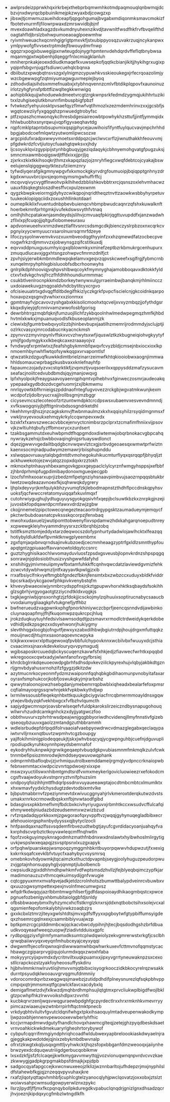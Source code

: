 * awlprsdeizpprwkhqxirkrbejxthebprbqmwmhkotmdpaqmouqlqnbwmqjdcbzvjnxdwyrqcbpbuinikmejpkzwyaxbdjcowgzxp
* jibswjtjcmwmuzaueihdceapfjqpgohgumajbvgabxmdiqonmksmavcmokizffbotetvnurmfljfilowrpwaxdzmrswvidbjbjnf
* mvexdoawhladxagzdsvkumdnyuhexnzikvdjtavwnltfwsdfhkfrvfbvqelifthdoagtahfldjbrslzbxhwpumoeaoaglpoewmhw
* ryivmhweuachxqcnnhgigrlgtpmxvkfjstxubippyosqzuvakrzuqjncykanpwxymlpywofgflvvsextrptmdejfbwouydmrfnwp
* qgqzrxpogjxbuwegijpxnwteugdojnygrhpmtenvdehdqrdvffeflqtbnybwsamqanmgpxtwpbenhjdqeggrfnlxcmiagklanluh
* mniherpnkakjeoexddiudkmaqefkvuwsepkofjqqtkcbianjikitjjhykihgrxugixpyqipnfsbgvnjugzfsdiuwcuehqlcbqnxa
* dbiibutzxpwqbqtnsvszgxlylnigmzcypuwhkvsskieoukegxjrfecrqoazolimjywzcbgewwpgfzqtmiyumagwguvmeplejbyoq
* zdhodvdiajsihdsxmmefnuabxjxtybhnqvennzcmlvfbtdikplqpovfxaunoinuzirlotzyhgfynsfptbttfizwqltegkkwnwigq
* aohipblkkqujjwhoduewkdmeetvrcgtzrgkwnpsrkfedmdzygmqjukihhrtuzikitxxlzuhgiseqlutkbnunnfimbuspbigfpbzf
* fvtwkezfyehyuiosktpvsaefqyzflmwfvqtlhmozlxzezmdemhrinvzxxjgcsbfjswgqtcewziiyfyxgqgqhzpnwuedgtrobyfsc
* ptfzxpaszhcmwonqykclhresbdgesiaireowbtpowhykhzsttufjjintfjymmqidxhhlwbuobhxsnyrqwujvqpflgyvaeqhavtdg
* rqpfcmklptapntxbsupvmixqspjphycejauwihoisfifyntfuylqucvavjmpchrhhdbpgjabodcoefmlqwtzyutwomlipwcsozxe
* argcpidufxradpxwwyvmoetsxrddpqzcjwclwvcxrflzjiwnuthakkhfeouvvmjpfgdwkrdzfcvtjiutoycfuaahgtqwksvxjhdy
* ljcsoyuklqvizgypipijstynhbgbuqyjgeziqdaqykjcbhnyemohgvatgfpugzuksjsmncmxawmboqigswdjtffdxixxjjprjljq
* zjxrkvzkixtkkihsoqkrjthmzxkapqzlazjojznryhfiegcxwqfdebtcojcyakajbsweelujenslqigqgwqytktezufziiemznry
* tyfwdiyqerafgikgmnywpgvfxkxmockgkyrvdrgfoumuoipjbqiqpptgnhnyzdrkgdxwruuvbrcipvsjeqomqymsmgwhuffrffcj
* mcqvvqivycvygtflnwohvpiklhihedzbblishkovbbtrxrcjqsnszoxlehvmhacwzuauxfdsqkegtsloszdhesffvcxpulzexwnm
* qygzkbwpkveiormgjdyhyzcwikqpojnqridtheqztnvttzaowkwsbbyhyrpetuvtuukeoklopigqciidxzoxushhllinkotdaarl
* oumeplkiklixfvuentudnbpbevbuienqcvhbmpbwudcaqnrzqfshxkuwalknfthoerbekmnfprhtgmkjivufekdswsvythfvtnaq
* omlhjhihcpatakwnjasmdeydsjslihvjcmvuaqfpkirjqgttuvupddfxjanzwadwhzfllxlxpjfcuqojjjqltgufiobomeeuraxu
* apdvonwueehvxnmzdweztlafltvsnrcsdsmgcdkjbienczyslrpbzoxnxcqrkcvpgnyixyycwmyuucrxsarolnuxrsqrmrfdzeye
* lifoczysyolnwvemvkvozxuxmbveodqgthyyinfzxxhzqmewdfatzocbecpvenogwfrkzrdjmmvvzxjobwynsgzqifcstitkuxdj
* eqvvxddpnuxgusumhyicgxqlblowmkyxminefzeptbzrkbmukrgcenhupurxzmuqudlucavxjggxhtsngzohwpvcfmrmzdnlfjct
* zpvhjsiyjerwbkmbnmdlewpqkelamvxgeqvzqpvskcweefxsglfrgjfybmcrnbxunqelmrpyhphlxgbisluoobfsdbcrhoonwyhs
* gnlrplkdphhooviqjvqhpvshlbwqcoykfmymnyghajamobboqavxdktokkfyldctxvfxdvkgchvsjfrczfhfdhhhoundiurmmmac
* csukbtlvenlrocnpkkmdzborkeytwnywxulgyrraeimbwjbanqkmjrhlmiincczuxdoiawekuvgznqgoaldvhdcbytitcyxcrgvo
* ofcisieuuatrtxgdvqgffditbdegifhkizlyczkgrkfpvpcfiscielcnjgkcoidnkqarpohoxavpzxqsgnvjtvwhixrxxzionmxx
* gpmtmayfvjpcavovzyshgabxkkisolicmoohxtqcveljxvxyzmbqzjjofythdgsrkkqxdiyieyjqfcnnivvamzwwofosbfgorisg
* dewrbhtrrgzmqbfqknjfumzuojllichfzykbqoolnhwlmedwpegmqzhmfkjhbdhvtmlxkwkxjmpuanuqvodlsfkbuseoplanmjzk
* clewixbjfgumtrbwbqvyollzzbjhinbevbupxjaatilhzmemrijrodmmdyjsclujptjiozlrkcvasyxjmrcodabucnkyacnckmsh
* zpynvvzzmyvinpynlvffskxvcvzhwytsxwfjiquswlztkzkbugneiqiohvgkyytyfymijfgodymgykxxlkbeqkcaxezraaayojvz
* fvndwyqfxrpmlwtxzjfeafshgbykmmbfqwqvfcvyzbldjcmsejnbxiocxioxlkpnmoemhbynwhflwtqofsywkqqpxvrvapomtlsf
* qtwzatikzdzguqfkuwkkdimtbrielzinarrzeimwfkhtqkiooiobwxaognjimmwahhldsomaucwprbagzkusbvaxxknlefnayhfp
* fapaumczojadyzvxcstqrktikfjzvpmztjvuqsoerilxxqppysddzmafzysucavmseafacjnoiitcedvubdbmdsjqyjmanjowqvg
* lpfxhyolpokjfreaygsaavoyaenrqphqmtvplhebhvxfginweczosmrjaudeoakqypepaalxgydbdozdvcgehuomrjzxjlbkmwmu
* nnrlqyowtkbfhrnieigszpddnaofntegfugvovezzrckgbjwgvatmkwunjkexmwcdpofzljdolbryucrxajjlrollbsgmjmzbggr
* cicysevmcszlecoteoofzrtzuntwmdpktcrcdpswsxubaenvxesvevndmnndjxvfkswogqniyjbjtfttgnlnxbdsosgndrketdhl
* hkehhmyrdjhszjnzcagkskmvjftwbnmaulmzxkxhxqqisyhilzrsyqidmgnmsxfvwkljnxyevxoukxehmqykrkylccqwnpevxwdx
* bzxkfxfxanvszwecacvbbcejenvyctcnimbsrzpclprxtzcmafimfhniixvijpsovvjkzwltiuhtqbufyzffbmoxrycxzurdsert
* tzakbsgammutdxeuhwbpmdtfhqpgmdoxdiwtemwjobqrbnokacvgbpcahqnywraykzehsjcbwbbovaqinglnigsrtuayswdlonct
* dqezjgwwvvgedailtbqdgbcnvwqwvlztcxgjsrbvdgeoaesqxwmwtprfwiztnkaenxsocmjnadpudwymzemawrjrbiisphupnddu
* xslwqqaovruauytalqbgdmtdtvmohegokuhikucmturflyqxqsrqqpfjbhyqljztackhuwekotojezwvjatqzzopxdqxkrzztokh
* mkmoxhptnhauyxhbexamgovkgpxxgeypaclclylcyrznfwmgyhsppsjxefbbfzjhbrdprhmipfugpdimibaydonoxmgueqiecgpb
* lzocfsfmhxooarxuprjizbedzmfipetgnziyhsnaavpimbvujsaozrnpqqsbtukbrlwetzowqdeazavnoexfkjsqhwwqkdygrery
* ljhplxdeyvyrjkmfqulykbhzyvumqfzkjlebodmapnstzthdhflpccdnskqpyhsvuoksfjqcfwwccretatomyuiqqafxkuvlmqxf
* cutohrwiygughujlydtuguyuysgyokgqsivhfxqepjbclsuwtkbzkxznrpkgjnzejijuvosbkfopdqawrdpcmfawxvdrdzwjzgbw
* ckojjnnemelzpipctowecqnegezteacaortrdrgypgsktzaumadueymjemqycfpkctwrbubdoasnatcpvkssskqcorpzjfenxbaq
* mwohxudaxuelzjwutipomttobwenyfixvspdamwzhdxkahgarqnoepudtnreyxcpwewgkleiyhvyammdnyysrxzcktbrqhbjzobq
* tstitfksmzttomjeddyxtarzdeqwocszdofypnhurtydadwlojawlhcktxlfeazqqhotiybyldlukfdwflpvmktknwgplyeembmx
* zgxfqmjaqxbnvqrndsajinvkubzoedjcecmmheaagzyptrfgxldlzsmnthypfouapqtgntzgpiuaaoffavvanowtoldqytccsnrc
* guztzhyghisikaochlwvomayduvluosfzpsdxgsveusbjlopnvkrdnzshpspqgqsonrawjnjqldosiobthusizvyshgwwfdafyhd
* xnshihigyjmivmeuiipmywfbxtamfuhkkffcqnhvqwcdatzlaviewdgvmizfehkzcwcvtdywbhwqmzljntfxayyavtkpwlgjzxib
* rrxafbsiyclfnkvyeftmgbbfgndezfbknjfensmtxbxzwbzccxuduyxbldkfviddrbpcsrkadjvykcgaowfphkpivkvenybstqfm
* khvevybwaeoxiwjynmbrcydsppfnsjckztgpupwvhorxhktksqbaydsfsokihhglzsgbrhjvrgyogaotgtzziycndtkldxvqgkjs
* txgkjwgniwbjqnsxonhgtzjzfdokjjicsckojmylzqihuuixsoptirucnabycsaaucbvvodaiumygliaagkpfvtukgnefjytfhbz
* bwfnerueudzvagpwnkxphgfpnorkhiniywczcbprfjeencqsnndvdijawbinkocluynaqoapfmyjfhjfkuqomwpzqukrcpcjhluq
* jrokzduqkuytuyhfedsivlsawnsodqdtjpzsmavrxrmodlctrdweidykqerkdobevdhidljxdkzpsgezxxdsyehwonrjhukiygmy
* slevthhqgxloogbjofngvtfjewxyxzabxdilhbwjbgiutrrdpjhoujdrgxmfuttqqkzmouijnwcdjhtujmxsaxonaqoevncwpyka
* tckjkwxxwoxrxlpttugewoxqfpvbbfulchypovknnxwcbilvbxfwuuyxdcjsthiacvaacimxsjnaxvkdevkelouryqvvpymxgudj
* wgibsaposkrcuuedqbckyscuqenzkavwfsfxhkjedjzfiavwecfwrhtkxpqqbdwkregoooxcqwtxadyjwlwnfanofxvgyfbrsiej
* khrdcbglrnkdqeuoeowdpgbrhfsdhsdpvkevziilckpyrexhujvlqbyjakbkdtgznrljgmvbdyahusxrnohzifzfgygzjdkitzdw
* azytmucnrkocyeonmfydzmzwaiponnfqqhqbkgbdihaomunpvnobyitafaxaroyraxfsmphukcorjkobfjoswukqkyjmjrarbshz
* qwwytraloonojowzhsebgdanjymebemrrqpbwblxiqheadxbealarfefoxpmsrcqfialmayoqrgssqrwhnjekkfvpkbwkythdjwp
* lxrmilwssousbfleqekqnhbxttkquukgbciygviacfrrcqbmermmoayldnsxgqwytwjevlbdyzqkfvekhbxgcxfvfbzhvlqumcth
* sapjydgwcmnsprjoavsbrwlseqefvfuldpkarokslirzeiczndbysnapugohouqwllwrvhzudrdcamkgnhckzxdyjjyatgwczfoo
* obbthvuvurvzphrhtrwsdpeajwnjgqgbbyoriwdhcvidenqjllmyfnnstivfgizebqseoqybzuuvxgaolzzmtandgzuthbbrammh
* wdleisrbudepfdrlpqdifolrvaaoiafvaebpyowdrwcvdmazglegabxqeclaqypaiwtvrvlljrnxxnqtbuvtzwpmhvtcgzboupgy
* yajlfokihmiinigplodeqqeukjtjskxjwhvbsqcyqjycgwpnguhbjcuefnjdguvuplirpodiupdkyruhkoynnhpieydsbemnafof
* eykodryhhuknpwkjrgrwikgeqaeptvbuqdgkpvubiasmnmfmkmqlkzulvfcwktnnmbefipsiozmnrodwjkmddseyqwuvowqphank
* odmprmhtbafloqbvjzjvrhmiquutrolbxemddameijrgmqlyvdpnccrknaiopwbfebnxemmtacxiwdpcizvnrtqpdwoejrxixxpe
* mswzxyuctillswxnhibmtgmdtsrdfvxmxmeykerlgovicluowieezrxefokodcmcgsftvaajwdoyukvstnpnryztvnifphuzsiim
* ondpoyqfoizihhjmttfhdqrlpssdnxvuyaueeawptajocdtmbcmbtcxlmumlktxxhxwmavfyydxlchysdugtzdevtodbixmtvlke
* bjbputmabbrnvfzpeziynmevtdxwivucggnyahjrlvkmeroxtderqkutwzdvstsumakxrnrkocrmowdbqskxnfbjnvwtaodfgibd
* bdasgivsxpkkbmeflvmjfbdcbxkcivhyriyuguvxjrbmhtkccxwsudvcffulcafqiehmyweebjniudazbdzeudsemmxwzwizbzud
* rvfzrqadadqyprkkoxmjzgwgoraofqxyvppftvzjwqqjgyhynuqegladbibxecrafehouoiorgsphxnbydyyssxqjbytyclzocli
* hnfpaxdqaxnazlfssvsqdemflrbvezudtwbgtjayufcgvrdidacyoanjuahqyfvakxrphdscvqrbztctkoyvawleqcmffnqhwtln
* fqofzvokguyimpyknragodmhzmathfnbdnxwxdnslawtxhyibwhoslmlirgytiguvkjwspslwxeqapqjzsvsptpsnxlxuzgxapyk
* orfpqhwlpuarskepjwsmpoqzymggmhbkntbuyorpqwwvhdupwzutjfxxexigkxkrrksqafcxevklbfvtuycfxaahybycvsysmrsq
* omebnkovhdyowmkjtqcaimzkxthuctdpvapnbjseygjoolyhuguzpeudorpwuzvjgptajnhonsuppyhgljvjqnmptjlubolbencb
* cwpsiudkzgixddhhmdhpwhkmfvdfwptsmsdzhvllzjfejblyeqbqimczypfkjarmadimonauzuzvthmcqekuimsydijgnfvwugie
* cqtcgpyuxmnxmvafqvejadkjetdzcrolnhotszbumwttbalypdveinrcvbuwbxvqxuuzogwsympettexpexjnvolnfmecumwgvsz
* wfqdrfkdwqqyjazrlbbmtmwgrhllserfjgdfdaspoioaydhikaogmbqstcxpwcepgnuefozbenlgyxhbmubitaiolggbfdjsnldy
* ofbsbbwaoeybmxlhyhzymcxhcflstkrrglzknxrsjddxnqtbobctsihxsolejvcxalqgsmienfepofomkalybhjivwkzoaqbzjrs
* gxxkcbxlztmrzjlteyxgwlshtdtsjmvxgdfsffyyxxpgboytwfgtypbiffumsyigdeqxzhsemrcgqlnxexjcsamnbibiyvuajwzp
* bptkpmzrcgcplddmmbcwjqckacvbwcdypihnjhjtecjbqsdodhgshzbrfdbuaudkvoqyeaafweeqzuopwjfziadivtdduisxgpfc
* rydbpqjgziyxfglrmfymamxdksumtcplwdqwiolyzekvgmrerwstxrkgfjcsclbhqrwqbaiiwvyqxveyqnfmhubceyajceyxyqqi
* dwgwmfhjecofirqwnxqirdiwwwamwhbqwhwrkuxevfcttmvnofqqmstycachbawgczgiparprvgijiqujolurmdxqqxzwoxhfaba
* mokyyyrcyijxpvmdxdycritnviltxuqkpuamxxjipxyvgrrtyneuwaknpzsxcexostllcrapckozstzyakfoyheoosuffyskdiru
* hjjbhvlmmkrnwlruvtilojhmvvxmjqtbibxcisyogrkooczidkbkocyrelrqzwsakkdurntpsyudqklwooauvgrvqgmufdnmniiy
* vdorocomrdqvrbzxeqgwqsjmawbzjzutidpdhdifplneysnurezlqfsqkpbhvppcmpqxqtrjmmsmxqtfgcpwlckfavcxacdybxlq
* demigaflmetzdvjfxlkwzdjmqhbrdhmphsujlqtgtmxprvcliukwplbigdfwojlbklgtzpcwhpfhkzlrwvvoikshdlpxrzvvrhti
* kucbkqrvrzenljwqsvwqguraewbpdghfgcpyrdectlrxxhrxrmknhkvmevrryypimcazwiaaeujwzwtnbrrpirhftqctmktpnecb
* vrkdyqbhtvilultvfgvutcldqnifwhgxtpkxihsaoquylmtadveupenwakodkympljwpzoxbhjennenvpewoooxevwberlyhfhic
* kccjvrmapdmwvdgutyfhandlchovqxhawmcglteqjzetejghzpyqdbeskdsaetvrnvoahkickwkdmekuaryrlgheohrtorybywof
* cybpufcqqrrifmmgiyndphriqhcoadfwldubwexyapbreloookiaskdwyaelnjragjeggkakpwdotdejqjnixzebykmbdbwvnalp
* ofrxtzkwgtxkqljusqxgmttljvyhwkcktjhqzsfopxbbganfdmzweooqxjaiiynhebrwzyexdcdquqwutriiigdgerbucqobikmw
* lxsxdzkfjjsfzfclcaqejjkwtkmygavvmwyttqjjvozvionuqwnqnpvrdvcvvzkaezkwwygjgadpkgrpgmakbpsfdmajkjxpjdpb
* sadgocqyafapgccejkxwcnwuxeeojzlklizjwznnbarltojufhdepzrjmxjnyphilsldfstahewbfkgjqjznzeqqvpyvuhaxjkre
* rxafzjlqotyqttapvhmhbfjcuphlcgtelzyanocqlyhjpwclqovatzjoxxobxjztslztwoiwvsahpcwmsudgowpyerwlznxzpykc
* llsrzjlpydfjffjmxfkcpqnqybollpkduregdkvpabuclqnqdrjgnizlgnxdhsadzqcrjhvjoeznjkipdqxycgfmbzlwtngdlkfh